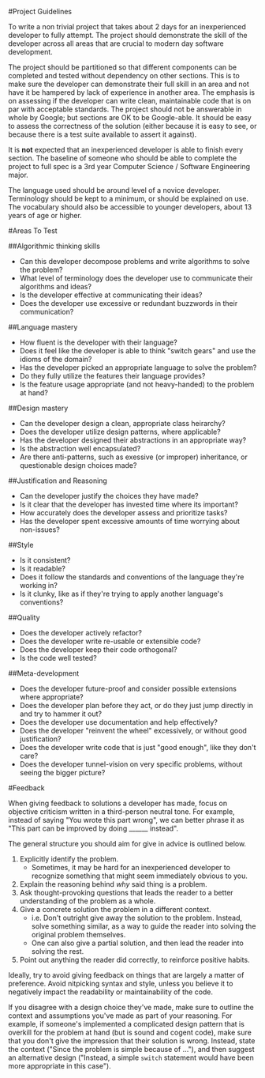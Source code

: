 #Project Guidelines

To write a non trivial project that takes about 2 days for an inexperienced developer to fully attempt. The project should demonstrate the skill of the developer across all areas that are crucial to modern day software development.

The project should be partitioned so that different components can be completed and tested without dependency on other sections. This is to make sure the developer can demonstrate their full skill in an area and not have it be hampered by lack of experience in another area. The emphasis is on assessing if the developer can write clean, maintainable code that is on par with acceptable standards. The project should not be answerable in whole by Google; but sections are OK to be Google-able. It should be easy to assess the correctness of the solution (either because it is easy to see, or because there is a test suite available to assert it against).

It is **not** expected that an inexperienced developer is able to finish every section. The baseline of someone who should be able to complete the project to full spec is a 3rd year Computer Science / Software Engineering major.

The language used should be around level of a novice developer. Terminology should be kept to a minimum, or should be explained on use. The vocabulary should also be accessible to younger developers, about 13 years of age or higher.

#Areas To Test

##Algorithmic thinking skills

* Can this developer decompose problems and write algorithms to solve the problem?
* What level of terminology does the developer use to communicate their algorithms and ideas?
* Is the developer effective at communicating their ideas?
* Does the developer use excessive or redundant buzzwords in their communication?

##Language mastery

* How fluent is the developer with their language?
* Does it feel like the developer is able to think "switch gears" and use the idioms of the domain?
* Has the developer picked an appropriate language to solve the problem?
* Do they fully utilize the features their language provides?
* Is the feature usage appropriate (and not heavy-handed) to the problem at hand?

##Design mastery

* Can the developer design a clean, appropriate class heirarchy?
* Does the developer utilize design patterns, where applicable?
* Has the developer designed their abstractions in an appropriate way?
* Is the abstraction well encapsulated?
* Are there anti-patterns, such as exessive (or improper) inheritance, or questionable design choices made?

##Justification and Reasoning

* Can the developer justify the choices they have made?
* Is it clear that the developer has invested time where its important?
* How accurately does the developer assess and prioritize tasks?
* Has the developer spent excessive amounts of time worrying about non-issues?

##Style

* Is it consistent?
* Is it readable?
* Does it follow the standards and conventions of the language they're working in?
* Is it clunky, like as if they're trying to apply another language's conventions?

##Quality

* Does the developer actively refactor?
* Does the developer write re-usable or extensible code?
* Does the developer keep their code orthogonal?
* Is the code well tested?

##Meta-development

* Does the developer future-proof and consider possible extensions where appropriate?
* Does the developer plan before they act, or do they just jump directly in and try to hammer it out?
* Does the developer use documentation and help effectively?
* Does the developer "reinvent the wheel" excessively, or without good justification?
* Does the developer write code that is just "good enough", like they don't care?
* Does the developer tunnel-vision on very specific problems, without seeing the bigger picture?

#Feedback

When giving feedback to solutions a developer has made, focus on objective criticism written in a third-person neutral tone. For example, instead of saying "You wrote this part wrong", we can better phrase it as "This part can be improved by doing \_\_\_\_\_\_ instead".

The general structure you should aim for give in advice is outlined below.

1. Explicitly identify the problem.
	* Sometimes, it may be hard for an inexperienced developer to recognize something that might seem immediately obvious to you.
2. Explain the reasoning behind *why* said thing is a problem.
3. Ask thought-provoking questions that leads the reader to a better understanding of the problem as a whole.
4. Give a concrete solution the problem in a different context.
	* i.e. Don't outright give away the solution to the problem. Instead, solve something similar, as a way to guide the reader into solving the original problem themselves.
	* One can also give a partial solution, and then lead the reader into solving the rest.
5. Point out anything the reader did correctly, to reinforce positive habits.

Ideally, try to avoid giving feedback on things that are largely a matter of preference. Avoid nitpicking syntax and style, unless you believe it to negatively impact the readability or maintainability of the code.

If you disagree with a design choice they've made, make sure to outline the context and assumptions you've made as part of your reasoning. For example, if someone's implemented a complicated design pattern that is overkill for the problem at hand (but is sound and cogent code), make sure that you don't give the impression that their solution is wrong. Instead, state the context ("Since the problem is simple because of ..."), and then suggest an alternative design ("Instead, a simple `switch` statement would have been more appropriate in this case").